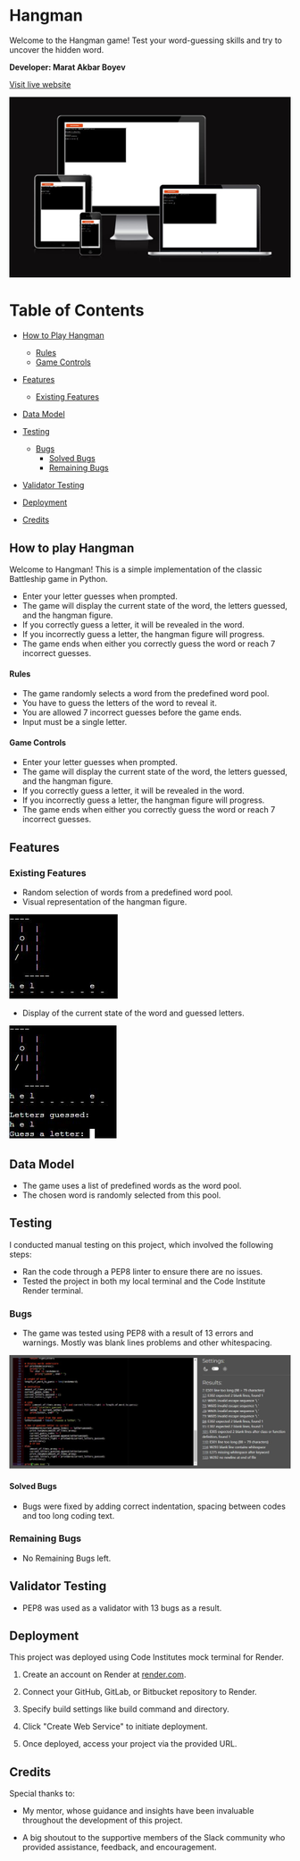 # Hangman

Welcome to the Hangman game! Test your word-guessing skills and try to uncover the hidden word.


**Developer: Marat Akbar Boyev**

[Visit live website](https://hangmanpp3.onrender.com)

![Screenshot](images/mockup.JPG)

# Table of Contents


- [How to Play Hangman](#how-to-play-hangman)
    - [Rules](#rules)
    - [Game Controls](#game-controls)

- [Features](#features)
    - [Existing Features](#existing-features)

- [Data Model](#data-model)

- [Testing](#testing)
    - [Bugs](#bugs)
        - [Solved Bugs](#solved-bugs)
        - [Remaining Bugs](#remaining-bugs)

- [Validator Testing](#validator-testing)

- [Deployment](#deployment)

- [Credits](#credits)

## How to play Hangman

Welcome to Hangman! This is a simple implementation of the classic Battleship game in Python.


- Enter your letter guesses when prompted.
- The game will display the current state of the word, the letters guessed, and the hangman figure.
- If you correctly guess a letter, it will be revealed in the word.
- If you incorrectly guess a letter, the hangman figure will progress.
- The game ends when either you correctly guess the word or reach 7 incorrect guesses.

#### Rules
- The game randomly selects a word from the predefined word pool.
- You have to guess the letters of the word to reveal it.
- You are allowed 7 incorrect guesses before the game ends.
- Input must be a single letter.


#### Game Controls
- Enter your letter guesses when prompted.
- The game will display the current state of the word, the letters guessed, and the hangman figure.
- If you correctly guess a letter, it will be revealed in the word.
- If you incorrectly guess a letter, the hangman figure will progress.
- The game ends when either you correctly guess the word or reach 7 incorrect guesses.


## Features

### Existing Features
- Random selection of words from a predefined word pool.
- Visual representation of the hangman figure.

![Screenshot](images/figure.JPG)

- Display of the current state of the word and guessed letters.

![Screenshot](images/guessed.JPG)



## Data Model
- The game uses a list of predefined words as the word pool.
- The chosen word is randomly selected from this pool.

## Testing
I conducted manual testing on this project, which involved the following steps:

- Ran the code through a PEP8 linter to ensure there are no issues.
- Tested the project in both my local terminal and the Code Institute Render terminal.

### Bugs
- The game was tested using PEP8 with a result of 13 errors and warnings. Mostly was blank lines problems and other whitespacing.

![Screenshot](images/errors.JPG)

#### Solved Bugs
- Bugs were fixed by adding correct indentation, spacing between codes and too long coding text.

### Remaining Bugs
- No Remaining Bugs left.

## Validator Testing
- PEP8 was used as a validator with 13 bugs as a result.

## Deployment
This project was deployed using Code Institutes mock terminal for Render.
1. Create an account on Render at [render.com](https://render.com).

2. Connect your GitHub, GitLab, or Bitbucket repository to Render.

3. Specify build settings like build command and directory.

4. Click "Create Web Service" to initiate deployment.

5. Once deployed, access your project via the provided URL.
    
## Credits
Special thanks to:
- My mentor, whose guidance and insights have been invaluable throughout the development of this project.

- A big shoutout to the supportive members of the Slack community who provided assistance, feedback, and encouragement.

